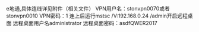e地通,具体连线详见附件（相关文件）
VPN用户名：stonvpn0070或者stonvpn0010
VPN密码：1
连上后运行mstsc /V:192.168.0.24 /admin开启远程桌面 
远程桌面用户名administrator
远程桌面密码：asdfQWER2017